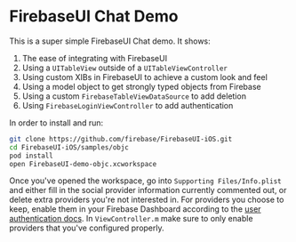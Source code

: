FirebaseUI Chat Demo
====================

This is a super simple FirebaseUI Chat demo. It shows:
  1. The ease of integrating with FirebaseUI
  1. Using a `UITableView` outside of a `UITableViewController`
  1. Using custom XIBs in FirebaseUI to achieve a custom look and feel
  1. Using a model object to get strongly typed objects from Firebase
  1. Using a custom `FirebaseTableViewDataSource` to add deletion
  1. Using `FirebaseLoginViewController` to add authentication

In order to install and run:
``` bash
git clone https://github.com/firebase/FirebaseUI-iOS.git
cd FirebaseUI-iOS/samples/objc
pod install
open FirebaseUI-demo-objc.xcworkspace
```
Once you've opened the workspace, go into `Supporting Files/Info.plist` and either fill in the social provider information currently commented out, or delete extra providers you're not interested in. For providers you choose to keep, enable them in your Firebase Dashboard according to the [user authentication docs](https://www.firebase.com/docs/ios/guide/user-auth.html). In `ViewController.m` make sure to only enable providers that you've configured properly.

